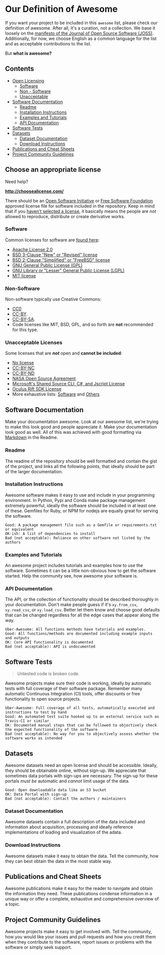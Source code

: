 # Our Definition of Awesome

If you want your project to be included in this `awesome` list, please check our definition of awesome. After all, it's a curation, not a collection. We base it loosely on the [manifesto of the Journal of Open Source Software (JOSS)](https://joss.readthedocs.io/en/latest/review_criteria.html). Additionally, for now, we choose English as a common language for the list and as acceptable contributions to the list.

But **what is awesome?**

## Contents

- [Open Licensing](#choose-an-appropriate-license)
    - [Software](#software)
    - [Non - Software](#non-software)
    - [Unacceptable](#unacceptable-licenses)
 - [Software Documentation](#software-documentation)
    - [Readme](#readme)
    - [Installation Instructions](#installation-instructions)
    - [Examples and Tutorials](#examples-and-tutorials)
    - [API Documentation](#api-documentation)
- [Software Tests](#software-tests)
- [Datasets](#datasets)
    - [Dataset Documentation](#dataset-documentation)
    - [Download Instructions](#download-instructions)
- [Publications and Cheat Sheets](#publicationsand-cheat-sheets)
- [Project Community Guidelines](#project-community-guidelines)


## Choose an appropriate license

Need help?

**http://choosealicense.com/**

There should be an [Open Software Initiative](https://opensource.org/licenses/) or [Free Software Foundation](https://www.fsf.org/licensing/licenses/) approved license file for software included in the repository. Keep in mind that if you [haven't selected a license](http://choosealicense.com/no-license/), it basically means the people are *not* allowed to reproduce, distribute or create derivative works.

### Software
Common licenses for software are [found here](http://choosealicense.com/):
* [Apache License 2.0](https://opensource.org/licenses/Apache-2.0)
* [BSD 3-Clause "New" or "Revised" license](https://opensource.org/licenses/BSD-3-Clause)
* [BSD 2-Clause "Simplified" or "FreeBSD" license](https://opensource.org/licenses/BSD-2-Clause)
* [GNU General Public License (GPL)](https://opensource.org/licenses/gpl-license)
* [GNU Library or "Lesser" General Public License (LGPL)](https://opensource.org/licenses/lgpl-license)
* [MIT license](https://opensource.org/licenses/MIT)

### Non-Software
Non-software typically use Creative Commons:
* [CC0](https://creativecommons.org/publicdomain/zero/1.0/)
* [CC-BY](https://creativecommons.org/licenses/by/4.0/).
* [CC-BY-SA](https://creativecommons.org/licenses/by-sa/4.0/).
* Code licenses like MIT, BSD, GPL, and so forth are **not** recommended for this type.

### Unacceptable Licenses
Some licenses that are ***not*** open and **cannot be included**:
* [No license](http://choosealicense.com/no-license/)
* [CC-BY-NC](https://creativecommons.org/licenses/by-nc/4.0/)
* [CC-BY-ND](https://creativecommons.org/licenses/by-nd/4.0/)
* [NASA Open Source Agreement](http://directory.fsf.org/wiki/License:NASA-OSA_v1.3)
* [Microsoft's Shared Source CLI, C#, and Jscript License](http://directory.fsf.org/wiki/License:Ms-SS)
* [Oculus Rift SDK License](http://directory.fsf.org/wiki/License:Oculus_VR_Rift_SDK_License)
* More exhaustive lists: [Software](http://www.gnu.org/licenses/license-list.html#NonFreeSoftwareLicenses) and [Others](http://www.gnu.org/licenses/license-list.html#NonFreeDocumentationLicenses)

## Software Documentation

Make your documentation awesome. Look at our awesome list, we're trying to make this look good and people appreciate it. Make your documentation look good as well. All of this was achieved with good formatting via [Markdown](https://en.wikipedia.org/wiki/Markdown) in the Readme.

### Readme
The readme of the repository should be well formatted and contain the gist of the project, and links all the following points, that ideally should be part of the larger documentation.

### Installation Instructions

Awesome software makes it easy to use and include in your programming environment. In Python, Pypi and Conda make package management extremely powerful, ideally the software should be included in at least one of these. Gemfiles for Ruby, or NPM for nodejs are equally great for serving the software.

    Good: A package management file such as a Gemfile or requirements.txt or equivalent
    OK-ish: A list of dependencies to install
    Bad (not acceptable): Reliance on other software not listed by the authors

### Examples and Tutorials

An awesome project includes tutorials and examples how to use the software. Sometimes it can be a little non-obvious how to get the software started. Help the community see, how awesome your software is.

### API Documentation

The API, or the collection of functionality should be described thoroughly in your documentation. Don't make people guess if it's `xy.from_csv`, `xy.read_csv`, or `xy.load_csv`. Better let them know and choose good defaults that can be changed regardless for all the edge cases that appear along the way.

    Uber-Awesome: All functions methods have tutorials and examples.
    Good: All functions/methods are documented including example inputs and outputs
    OK: Core API functionality is documented
    Bad (not acceptable): API is undocumented

## Software Tests

> Untested code is broken code.

Awesome projects make sure their code is working, ideally by automatic tests with full coverage of their software package. Remember many automatic Continuous Integration (CI) tools, offer discounts or free functionality to open source projects.

    Uber-Awesome: Full coverage of all tests, automatically executed and instructions to test by hand
    Good: An automated test suite hooked up to an external service such as Travis-CI or similar
    OK: Documented manual steps that can be followed to objectively check the expected functionality of the software
    Bad (not acceptable): No way for you to objectively assess whether the software works as intended
    
## Datasets

Awesome datasets need an open license and should be accessible. Ideally, they should be obtainable online, without sign-up. We appreciate that sometimes data portals with sign-ups are necessary. The sign-up for these portals *must be* automatic and *cannot* limit usage of the data.

    Good: Open downloadable data like an S3 bucket
    OK: Data Portal with sign-up
    Bad (not acceptable): Contact the authors / maintainers
    
### Dataset Documentation

Awesome datasets contain a full description of the data included and information about acquisition, processing and ideally reference implementations of loading and visualization of the adata.
    
### Download Instructions

Awesome datasets make it easy to obtain the data. Tell the community, how they can best obtain the data in the most stable way.

## Publications and Cheat Sheets

Awesome publications make it easy for the reader to navigate and obtain the information they need. These publications condense information in a unique way or offer a complete, exhaustive and comprehensive overview of a topic.

## Project Community Guidelines

Awesome projects make it easy to get involved with. Tell the community, how you would like your issues and pull requests and how you credit them when they contribute to the software, report issues or problems with the software or simply seek support.
